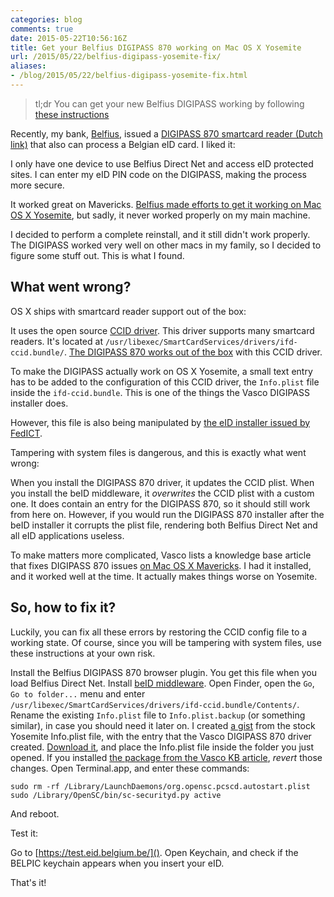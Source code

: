 ```yaml
---
categories: blog
comments: true
date: 2015-05-22T10:56:16Z
title: Get your Belfius DIGIPASS 870 working on Mac OS X Yosemite
url: /2015/05/22/belfius-digipass-yosemite-fix/
aliases:
- /blog/2015/05/22/belfius-digipass-yosemite-fix.html
---
```


> tl;dr You can get your new Belfius DIGIPASS working by following [these instructions](#fix)

Recently, my bank, [Belfius](https://www.belfius.be/), issued a [DIGIPASS 870 smartcard reader (Dutch link)](https://www.belfius.be/retail/nl/zelf-bankieren/diensten/kaartlezer/index.aspx?firstWA=no) that also can process a Belgian eID card. I liked it:

I only have one device to use Belfius Direct Net and access eID protected sites.
I can enter my eID PIN code on the DIGIPASS, making the process more secure.

It worked great on Mavericks. [Belfius made efforts to get it working on Mac OS X Yosemite](https://twitter.com/belfiuscontact/status/540120080450068481), but sadly, it never worked properly on my main machine.

I decided to perform a complete reinstall, and it still didn't work properly. The DIGIPASS worked very well on other macs in my family, so I decided to figure some stuff out. This is what I found.

<!--more-->

## What went wrong?

OS X ships with smartcard reader support out of the box:

It uses the open source [CCID driver](https://pcsclite.alioth.debian.org/ccid.html). This driver supports many smartcard readers. It's located at `/usr/libexec/SmartCardServices/drivers/ifd-ccid.bundle/`.
[The DIGIPASS 870 works out of the box](https://pcsclite.alioth.debian.org/ccid/shouldwork.html#0x1A440x0870) with this CCID driver.

To make the DIGIPASS actually work on OS X Yosemite, a small text entry has to be added to the configuration of this CCID driver, the `Info.plist` file inside the `ifd-ccid.bundle`. This is one of the things the Vasco DIGIPASS installer does.

However, this file is also being manipulated by [the eID installer issued by FedICT](http://eid.belgium.be/en/using_your_eid/installing_the_eid_software/).

Tampering with system files is dangerous, and this is exactly what went wrong:

When you install the DIGIPASS 870 driver, it updates the CCID plist.
When you install the beID middleware, it _overwrites_ the CCID plist with a custom one. It does contain an entry for the DIGIPASS 870, so it should still work from here on. However, if you would run the DIGIPASS 870 installer after the beID installer it corrupts the plist file, rendering both Belfius Direct Net and all eID applications useless.

To make matters more complicated, Vasco lists a knowledge base article that fixes DIGIPASS 870 issues [on Mac OS X Mavericks](https://retail.vasco.com/install/faq/20140326_120189.aspx). I had it installed, and it worked well at the time. It actually makes things worse on Yosemite.

<a name="fix"></a>

## So, how to fix it?

Luckily, you can fix all these errors by restoring the CCID config file to a working state. Of course, since you will be tampering with system files, use these instructions at your own risk.

Install the Belfius DIGIPASS 870 browser plugin. You get this file when you load Belfius Direct Net.
Install [beID middleware](http://eid.belgium.be/en/using_your_eid/installing_the_eid_software/mac/).
Open Finder, open the `Go`, `Go to folder...` menu and enter `/usr/libexec/SmartCardServices/drivers/ifd-ccid.bundle/Contents/`.
Rename the existing `Info.plist` file to `Info.plist.backup` (or something similar), in case you should need it later on.
I created [a gist](https://gist.github.com/benc/438193275f9720f1b509) from the stock Yosemite Info.plist file, with the entry that the Vasco DIGIPASS 870 driver created. [Download it](https://gist.github.com/benc/438193275f9720f1b509/download), and place the Info.plist file inside the folder you just opened.
If you installed [the package from the Vasco KB article]((https://retail.vasco.com/install/faq/20140326_120189.aspx)), _revert_ those changes. Open Terminal.app, and enter these commands:

    sudo rm -rf /Library/LaunchDaemons/org.opensc.pcscd.autostart.plist
    sudo /Library/OpenSC/bin/sc-securityd.py active

And reboot.

Test it:

Go to [https://test.eid.belgium.be/]().
Open Keychain, and check if the BELPIC keychain appears when you insert your eID.

That's it!
